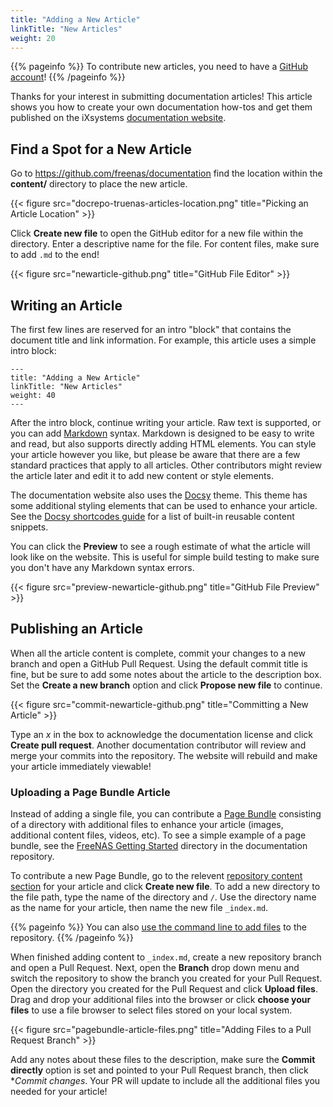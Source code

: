 ```yaml
---
title: "Adding a New Article"
linkTitle: "New Articles"
weight: 20
---
```


{{% pageinfo %}}
To contribute new articles, you need to have a [GitHub account](https://github.com)!
{{% /pageinfo %}}

Thanks for your interest in submitting documentation articles!
This article shows you how to create your own documentation how-tos and get them published on the iXsystems [documentation website](docs.ixsystems.com).

## Find a Spot for a New Article

Go to https://github.com/freenas/documentation find the location within the **content/** directory to place the new article.

{{< figure src="docrepo-truenas-articles-location.png" title="Picking an Article Location" >}}

Click **Create new file** to open the GitHub editor for a new file within the directory.
Enter a descriptive name for the file. For content files, make sure to add `.md` to the end!

{{< figure src="newarticle-github.png" title="GitHub File Editor" >}}


## Writing an Article

The first few lines are reserved for an intro "block" that contains the document title and link information.
For example, this article uses a simple intro block:

```
---
title: "Adding a New Article"
linkTitle: "New Articles"
weight: 40
---
```

After the intro block, continue writing your article.
Raw text is supported, or you can add [Markdown](https://daringfireball.net/projects/markdown/) syntax.
Markdown is designed to be easy to write and read, but also supports directly adding HTML elements.
You can style your article however you like, but please be aware that there are a few standard practices that apply to all articles.
Other contributors might review the article later and edit it to add new content or style elements.

The documentation website also uses the [Docsy](https://github.com/google/docsy) theme.
This theme has some additional styling elements that can be used to enhance your article.
See the [Docsy shortcodes guide](https://www.docsy.dev/docs/adding-content/shortcodes/) for a list of built-in reusable content snippets.

You can click the **Preview** to see a rough estimate of what the article will look like on the website.
This is useful for simple build testing to make sure you don't have any Markdown syntax errors.

{{< figure src="preview-newarticle-github.png" title="GitHub File Preview" >}}

## Publishing an Article

When all the article content is complete, commit your changes to a new branch and open a GitHub Pull Request.
Using the default commit title is fine, but be sure to add some notes about the article to the description box.
Set the **Create a new branch** option and click **Propose new file** to continue.

{{< figure src="commit-newarticle-github.png" title="Committing a New Article" >}}

Type an *x* in the box to acknowledge the documentation license and click **Create pull request**.
Another documentation contributor will review and merge your commits into the repository.
The website will rebuild and make your article immediately viewable!

### Uploading a Page Bundle Article

Instead of adding a single file, you can contribute a [Page Bundle](https://gohugo.io/content-management/page-bundles/) consisting of a directory with additional files to enhance your article (images, additional content files, videos, etc). To see a simple example of a page bundle, see the [FreeNAS Getting Started](https://github.com/freenas/documentation/tree/master/content/en/articles/FreeNAS) directory in the documentation repository.

To contribute a new Page Bundle, go to the relevent [repository content section](https://github.com/freenas/documentation/tree/master/content/en) for your article and click **Create new file**.
To add a new directory to the file path, type the name of the directory and `/`.
Use the directory name as the name for your article, then name the new file `_index.md`.

{{% pageinfo %}}
You can also [use the command line to add files](https://help.github.com/en/github/managing-files-in-a-repository/adding-a-file-to-a-repository-using-the-command-line) to the repository.
{{% /pageinfo %}}

When finished adding content to `_index.md`, create a new repository branch and open a Pull Request.
Next, open the **Branch** drop down menu and switch the repository to show the branch you created for your Pull Request.
Open the directory you created for the Pull Request and click **Upload files**.
Drag and drop your additional files into the browser or click **choose your files** to use a file browser to select files stored on your local system.

{{< figure src="pagebundle-article-files.png" title="Adding Files to a Pull Request Branch" >}}

Add any notes about these files to the description, make sure the **Commit directly** option is set and pointed to your Pull Request branch, then click **Commit changes*. Your PR will update to include all the additional files you needed for your article!

